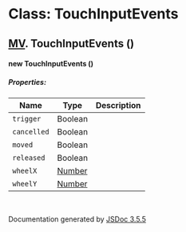 # Class: TouchInputEvents

## [MV](MV.html).  TouchInputEvents ()

#### new TouchInputEvents ()

##### Properties:

| Name | Type | Description |
| --- | --- | --- |
| `trigger` | Boolean |  |
| `cancelled` | Boolean |  |
| `moved` | Boolean |  |
| `released` | Boolean |  |
| `wheelX` | [Number](Number.html) |  |
| `wheelY` | [Number](Number.html) |  |

<dl>
</dl>
 <br>

  Documentation generated by [JSDoc 3.5.5](https://github.com/jsdoc3/jsdoc)
